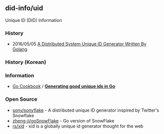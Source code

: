 ## did-info/uid
Unique ID (DID) Information

### History
- 2016/05/05 [A Distributed System Unique ID Generator Written By Golang](https://medium.com/@zhengji91/a-distributed-system-unique-id-generator-written-by-golang-60ecfdbe6118)


### History (Korean)


### Information
- [Go Cookbook](https://blog.kowalczyk.info/book/go-cookbook.html) / [**Generating good unique ids in Go**](https://blog.kowalczyk.info/article/JyRZ/generating-good-unique-ids-in-go.html)


### Open Source
- [sony/sonyflake](https://github.com/sony/sonyflake) - A distributed unique ID generator inspired by Twitter's Snowflake
- [zheng-ji/goSnowFlake](https://github.com/zheng-ji/goSnowFlake) - Go version of SnowFlake
- [rs/xid](https://github.com/rs/xid) - xid is a globally unique id generator thought for the web


